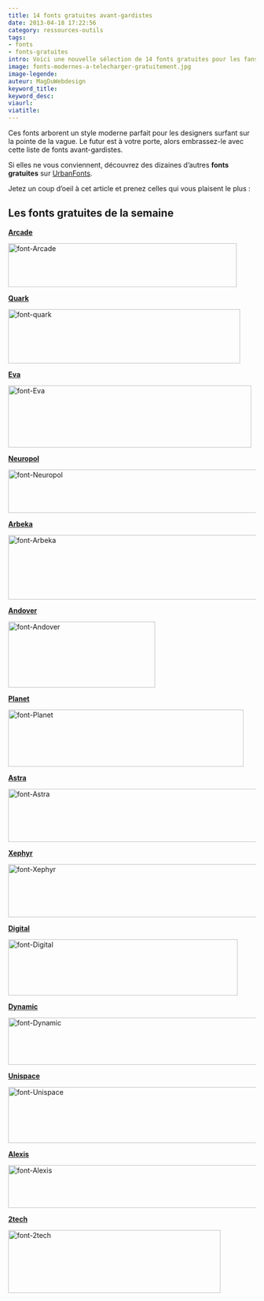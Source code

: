 ```yaml
---
title: 14 fonts gratuites avant-gardistes
date: 2013-04-18 17:22:56
category: ressources-outils
tags:
- fonts
- fonts-gratuites
intro: Voici une nouvelle sélection de 14 fonts gratuites pour les fans de science-fiction.
image: fonts-modernes-a-telecharger-gratuitement.jpg
image-legende:
auteur: MagDuWebdesign
keyword_title:
keyword_desc:
viaurl:
viatitle:
---
```


<p>Ces fonts arborent un style moderne parfait pour les designers surfant sur la pointe de la vague. Le futur est à votre porte, alors embrassez-le avec cette liste de fonts avant-gardistes.</p>
<p>Si elles ne vous conviennent, découvrez des dizaines d’autres <strong>fonts gratuites</strong> sur <a href="http://www.urbanfonts.com/" target="_blank">UrbanFonts</a>.</p>
<p>Jetez un coup d’oeil à cet article et prenez celles qui vous plaisent le plus :</p>
<h2>Les fonts gratuites de la semaine</h2>
<p><strong><a href="http://www.urbanfonts.com/fonts/Arcade.htm" target="_blank">Arcade</a></strong></p>
<p><img class="alignnone size-full wp-image-4726" title="font-Arcade" src="https://s3-eu-west-1.amazonaws.com/mdw-images/large/font-Arcade.jpg" alt="font-Arcade" width="465" height="89"></p>
<p><a href="http://www.urbanfonts.com/fonts/Quark.htm" target="_blank"><strong>Quark</strong></a></p>
<p><img class="alignnone size-full wp-image-4733" title="font-quark" src="https://s3-eu-west-1.amazonaws.com/mdw-images/large/font-quark.jpg" alt="font-quark" width="472" height="110"></p>
<p><a href="http://www.urbanfonts.com/fonts/Eva.htm" target="_blank"><strong>Eva</strong></a></p>
<p><img class="alignnone size-full wp-image-4730" title="font-Eva" src="https://s3-eu-west-1.amazonaws.com/mdw-images/large/font-Eva.jpg" alt="font-Eva" width="495" height="126"></p>
<p><a href="http://www.urbanfonts.com/fonts/Neuropol.htm" target="_blank"><strong>Neuropol</strong></a></p>
<p><img class="alignnone size-full wp-image-4731" title="font-Neuropol" src="https://s3-eu-west-1.amazonaws.com/mdw-images/large/font-Neuropol.jpg" alt="font-Neuropol" width="554" height="88"></p>
<p><a href="http://www.urbanfonts.com/fonts/Arbeka.htm" target="_blank"><strong>Arbeka</strong></a></p>
<p><img class="alignnone size-full wp-image-4725" title="font-Arbeka" src="https://s3-eu-west-1.amazonaws.com/mdw-images/large/font-Arbeka.jpg" alt="font-Arbeka" width="526" height="131"></p>
<p><a href="http://www.urbanfonts.com/fonts/Andover.htm" target="_blank"><strong>Andover</strong></a></p>
<p><img class="alignnone size-full wp-image-4724" title="font-Andover" src="https://s3-eu-west-1.amazonaws.com/mdw-images/large/font-Andover.jpg" alt="font-Andover" width="299" height="134"></p>
<p><a href="http://www.urbanfonts.com/fonts/Planet.htm" target="_blank"><strong>Planet</strong></a></p>
<p><img class="alignnone size-full wp-image-4732" title="font-Planet" src="https://s3-eu-west-1.amazonaws.com/mdw-images/large/font-Planet.jpg" alt="font-Planet" width="479" height="116"></p>
<p><a href="http://www.urbanfonts.com/fonts/Astra.htm" target="_blank"><strong>Astra</strong></a></p>
<p><img class="alignnone size-full wp-image-4727" title="font-Astra" src="https://s3-eu-west-1.amazonaws.com/mdw-images/large/font-Astra.jpg" alt="font-Astra" width="512" height="108"></p>
<p><a href="http://www.urbanfonts.com/fonts/Xephyr.htm" target="_blank"><strong>Xephyr</strong></a></p>
<p><img class="alignnone size-full wp-image-4735" title="font-Xephyr" src="https://s3-eu-west-1.amazonaws.com/mdw-images/large/font-Xephyr.jpg" alt="font-Xephyr" width="518" height="108"></p>
<p><a href="http://www.urbanfonts.com/fonts/DIGITAL.htm" target="_blank"><strong>Digital</strong></a></p>
<p><img class="alignnone size-full wp-image-4728" title="font-Digital" src="https://s3-eu-west-1.amazonaws.com/mdw-images/large/font-Digital.jpg" alt="font-Digital" width="467" height="114"></p>
<p><a href="http://www.urbanfonts.com/fonts/Dynamic.htm" target="_blank"><strong>Dynamic</strong></a></p>
<p><img class="alignnone size-full wp-image-4729" title="font-Dynamic" src="https://s3-eu-west-1.amazonaws.com/mdw-images/large/font-Dynamic.jpg" alt="font-Dynamic" width="553" height="96"></p>
<p><a href="http://www.urbanfonts.com/fonts/Unispace.htm" target="_blank"><strong>Unispace</strong></a></p>
<p><img class="alignnone size-full wp-image-4734" title="font-Unispace" src="https://s3-eu-west-1.amazonaws.com/mdw-images/large/font-Unispace.jpg" alt="font-Unispace" width="508" height="114"></p>
<p><strong><a href="http://www.urbanfonts.com/fonts/Alexis.htm" target="_blank">Alexis</a></strong></p>
<p><img class="alignnone size-full wp-image-4723" title="font-Alexis" src="https://s3-eu-west-1.amazonaws.com/mdw-images/large/font-Alexis.jpg" alt="font-Alexis" width="517" height="87"></p>
<p><strong><a href="http://www.urbanfonts.com/fonts/2tech.htm" target="_blank">2tech</a></strong></p>
<p><img class="alignnone size-full wp-image-4722" title="font-2tech" src="https://s3-eu-west-1.amazonaws.com/mdw-images/large/font-2tech.jpg" alt="font-2tech" width="432" height="128"></p>
